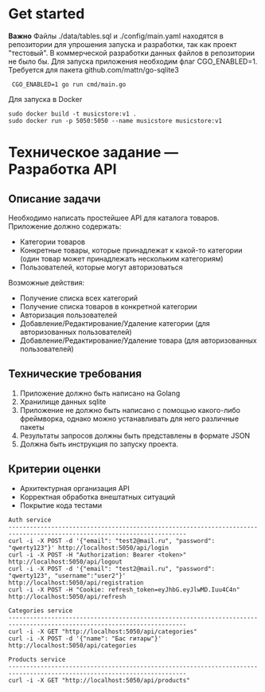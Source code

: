 # Get started
**Важно** Файлы ./data/tables.sql и ./config/main.yaml находятся в репозитории для упрошения запуска и разработки, так как проект "тестовый". В коммерческой разработки данных файлов в репозитории не было бы. 
Для запуска приложения необходим флаг CGO_ENABLED=1.<br/>
Требуется для пакета github.com/mattn/go-sqlite3
```
 CGO_ENABLED=1 go run cmd/main.go
```

Для запуска в Docker
```
sudo docker build -t musicstore:v1 .
sudo docker run -p 5050:5050 --name musicstore musicstore:v1
```

# Техническое задание — Разработка API

## Описание задачи

Необходимо написать простейшее API для каталога товаров. Приложение должно содержать:
- Категории товаров
- Конкретные товары, которые принадлежат к какой-то категории (один товар может принадлежать нескольким категориям)
- Пользователей, которые могут авторизоваться

Возможные действия:
- Получение списка всех категорий
- Получение списка товаров в конкретной категории
- Авторизация пользователей
- Добавление/Редактирование/Удаление категории (для авторизованных пользователей)
- Добавление/Редактирование/Удаление товара (для авторизованных пользователей)

## Технические требования
1. Приложение должно быть написано на Golang
2. Хранилище данных sqlite
3. Приложение не должно быть написано с помощью какого-либо фреймворка, однако можно устанавливать для него различные пакеты
4. Результаты запросов должны быть представлены в формате JSON
5. Должна быть инструкция по запуску проекта.

## Критерии оценки
- Архитектурная организация API
- Корректная обработка внештатных ситуаций
- Покрытие кода тестами


```text
Auth service
------------------------------------------------------------------------------------------------------------------------
curl -i -X POST -d '{"email": "test2@mail.ru", "password": "qwerty123"}' http://localhost:5050/api/login
curl -i -X POST -H "Authorization: Bearer <token>" http://localhost:5050/api/logout
curl -i -X POST -d '{"email": "test2@mail.ru", "password": "qwerty123", "username":"user2"}' http://localhost:5050/api/registration
curl -i -X POST -H "Cookie: refresh_token=eyJhbG.eyJlwMD.Iuu4C4n" http://localhost:5050/api/refresh

Categories service
------------------------------------------------------------------------------------------------------------------------
curl -i -X GET "http://localhost:5050/api/categories"
curl -i -X POST -d '{"name": "Бас гитары"}' http://localhost:5050/api/categories

Products service
------------------------------------------------------------------------------------------------------------------------
curl -i -X GET "http://localhost:5050/api/products"
```
